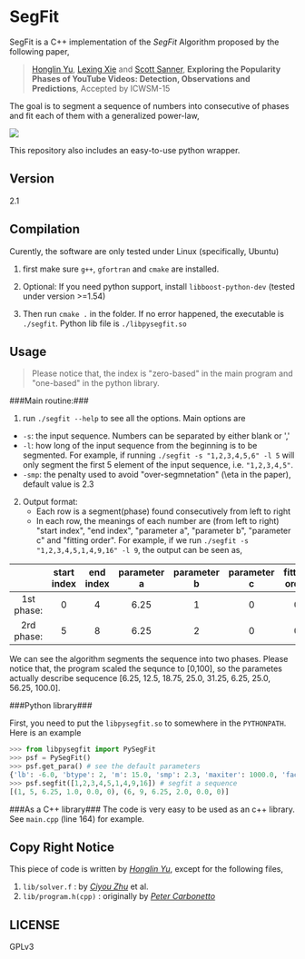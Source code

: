SegFit
=========

SegFit is a C++ implementation of the *SegFit* Algorithm proposed by the following paper,


>[Honglin Yu](http://yuhonglin.github.io/), [Lexing Xie](http://users.cecs.anu.edu.au/~xlx/) and [Scott Sanner](http://users.cecs.anu.edu.au/~ssanner/), **Exploring the Popularity Phases of YouTube Videos: Detection, Observations and Predictions**, Accepted by ICWSM-15



The goal is to segment a sequence of numbers into consecutive of phases and fit each of them with a generalized power-law,


<img style="display: block; margin-left: auto; margin-right: auto;" src="http://www.sciweavers.org/upload/Tex2Img_1426051911/render.png">



This repository also includes an easy-to-use python wrapper.

Version
-------
2.1

Compilation
-----------
Curently, the software are only tested under Linux (specifically, Ubuntu)

1. first make sure ```g++```, ```gfortran``` and ```cmake``` are installed.

2. Optional: If you need python support, install ```libboost-python-dev``` (tested under version >=1.54)

3. Then run ```cmake .``` in the folder. If no error happened, the executable is ```./segfit```. Python lib file is ```./libpysegfit.so```


Usage
----

> Please notice that, the index is "zero-based" in the main program and "one-based" in the python library.

###Main routine:###

1. run ```./segfit --help``` to see all the options. Main options are
  * ```-s```: the input sequence. Numbers can be separated by either blank or ','
  * ```-l```: how long of the input sequence from the beginning is to be segmented. For example, if running ```./segfit -s "1,2,3,4,5,6" -l 5``` will only segment the first 5 element of the input sequence, i.e. ```"1,2,3,4,5"```.
  * ```-smp```: the penalty used to avoid "over-segmnetation" (\eta in the paper), default value is 2.3

2. Output format: 
   * Each row is a segment(phase) found consecutively from left to right
   * In each row, the meanings of each number are (from left to right) "start index", "end index", "parameter a", "parameter b", "parameter c" and "fitting order". For example, if we run ```./segfit -s "1,2,3,4,5,1,4,9,16" -l 9```, the output can be seen as,
   
|            | start index | end index | parameter a | parameter b | parameter c| fitting order |
|:----------:|:-----------:|:---------:|:-----------:|:-----------:|:----------:|:-------------:|
| 1st phase: |      0      |     4     |    6.25     |      1      |      0     |       0       |
| 2rd phase: |      5      |     8     |    6.25     |      2      |      0     |       0       |

We can see the algorithm segments the sequence into two phases. Please notice that, the program scaled the sequnce to [0,100], so the parametes actually describe sequcence [6.25, 12.5, 18.75, 25.0, 31.25, 6.25, 25.0, 56.25, 100.0].


###Python library###

First, you need to put the ```libpysegfit.so``` to somewhere in the ```PYTHONPATH```. Here is an example

```python
>>> from libpysegfit import PySegFit
>>> psf = PySegFit()
>>> psf.get_para() # see the default parameters
{'lb': -6.0, 'btype': 2, 'm': 15.0, 'smp': 2.3, 'maxiter': 1000.0, 'factr': 5000.0, 'pgtol': 1e-05, 'ub': 6.0}
>>> psf.segfit([1,2,3,4,5,1,4,9,16]) # segfit a sequence
[(1, 5, 6.25, 1.0, 0.0, 0), (6, 9, 6.25, 2.0, 0.0, 0)]
```

###As a C++ library###
The code is very easy to be used as an c++ library. See ```main.cpp``` (line 164) for example.
   
Copy Right Notice
-----------------
This piece of code is written by [*Honglin Yu*](http://yuhonglin.github.io/), except for the following files,

1. ```lib/solver.f``` : by [*Ciyou Zhu*](http://users.iems.northwestern.edu/~nocedal/lbfgsb.html) et al.
2. ```lib/program.h(cpp)``` : originally by [*Peter Carbonetto*](http://www.cs.ubc.ca/~pcarbo/lbfgsb-for-matlab.html)

LICENSE
-------
GPLv3

